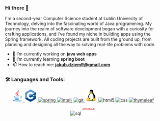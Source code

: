 ### Hi there 👋
I'm a second-year Computer Science student at Lublin University of Technology, delving into the fascinating world of Java programming. My journey into the realm of software development began with a curiosity for crafting applications, and I've found my niche in building apps using the Spring framework. All coding projects are built from the ground up, from planning and designing all the way to solving real-life problems with code.
- 🔭 I’m currently working on **java web apps**
- 🌱 I’m currently learning **spring boot**
- 📫 How to reach me: **jakub.dziem9@gmail.com**
<h3 align="left">🛠 Languages and Tools:</h3>
<p align="center">
<a href="https://www.java.com" target="_blank" rel="noreferrer"> <img src="https://raw.githubusercontent.com/devicons/devicon/master/icons/java/java-original.svg" alt="java" width="40" height="40"/> </a>
<a href="https://www.w3schools.com/cpp/" target="_blank" rel="noreferrer"> <img src="https://raw.githubusercontent.com/devicons/devicon/master/icons/cplusplus/cplusplus-original.svg" alt="cplusplus" width="40" height="40"/> </a>
<a href = "https://spring.io/projects/spring-boot" target="_blank" rel="noreferrer"> <img src="https://github.com/jakubdziem/jakubdziem/assets/106815549/cfee8250-dc92-4241-868d-e26b29be8dae" alt = "spring" width="40" height="40"/> </a>
<a href = "https://www.jetbrains.com/idea" target="_blank" rel="noreferrer"> <img src="https://github.com/jakubdziem/jakubdziem/assets/106815549/ff52e148-b6a8-4c46-b0f1-d3aaea66c38d" alt = "intelij" width="40" height="40"/> </a>
<a href="https://git-scm.com/" target="_blank" rel="noreferrer"> <img src="https://www.vectorlogo.zone/logos/git-scm/git-scm-icon.svg" alt="git" width="40" height="40"/> </a> 
<a href="https://www.linux.org/" target="_blank" rel="noreferrer"> <img src="https://raw.githubusercontent.com/devicons/devicon/master/icons/linux/linux-original.svg" alt="linux" width="40" height="40"/> </a>
<img src="https://github.com/jakubdziem/jakubdziem/assets/106815549/d2599875-33df-4eef-9684-3e7ae13d93ee" alt="html5" width="40" height="40"/>
<img src="https://github.com/jakubdziem/jakubdziem/assets/106815549/f26e7756-20fd-4409-9676-5765a8890338" alt="css" width="40" height="40"/>
<a href="https://www.thymeleaf.org" target="_blank" rel="noreferrer"> <img src="https://github.com/jakubdziem/jakubdziem/assets/106815549/fd9251b4-80dd-4c91-873c-8e533127fe19" alt="thymeleaf" width="40" height="40"/> </a>
<img src="https://github.com/jakubdziem/jakubdziem/assets/106815549/3732181c-492f-42da-826a-ed7d89075c40" alt="sql" width="40" height="40"/>
<a href="https://www.oracle.com/" target="_blank" rel="noreferrer"> <img src="https://raw.githubusercontent.com/devicons/devicon/master/icons/oracle/oracle-original.svg" alt="oracle" width="40" height="40"/> </a>
</p>



